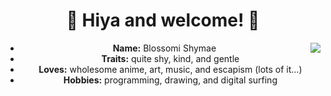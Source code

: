 <body>
  <center>
    <h1 align="center">💚 Hiya and welcome! 💜</h1>
    <div align="center">
      <img align="right" src="https://user-images.githubusercontent.com/87099578/222960413-a7472e02-3d41-492e-b4b3-7730ce5855c3.gif"/>
    </div>
     <ul>
        <li><b>Name:</b> Blossomi Shymae</li>
        <li><b>Traits:</b> quite shy, kind, and gentle</b></li>
        <li><b>Loves:</b> wholesome anime, art, music, and escapism (lots of it...) </li>
        <li><b>Hobbies:</b> programming, drawing, and digital surfing</li>
     </ul>
     <br/>
  <center>
<body>
